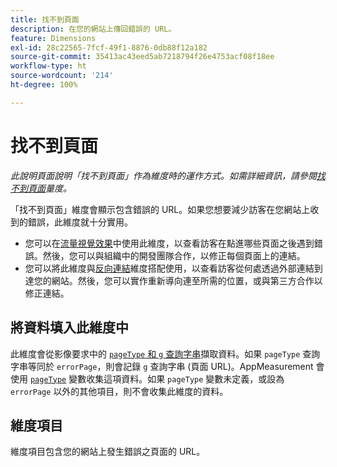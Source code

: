 ```yaml
---
title: 找不到頁面
description: 在您的網站上傳回錯誤的 URL。
feature: Dimensions
exl-id: 28c22565-7fcf-49f1-8876-0db88f12a182
source-git-commit: 35413ac43eed5ab7218794f26e4753acf08f18ee
workflow-type: ht
source-wordcount: '214'
ht-degree: 100%

---
```


# 找不到頁面

*此說明頁面說明「找不到頁面」作為維度時的運作方式。如需詳細資訊，請參閱[找不到頁面](../metrics/pages-not-found.md)量度。*

「找不到頁面」維度會顯示包含錯誤的 URL。如果您想要減少訪客在您網站上收到的錯誤，此維度就十分實用。

* 您可以在[流量視覺效果](/help/analyze/analysis-workspace/visualizations/c-flow/flow.md)中使用此維度，以查看訪客在點進哪些頁面之後遇到錯誤。然後，您可以與組織中的開發團隊合作，以修正每個頁面上的連結。
* 您可以將此維度與[反向連結](referrer.md)維度搭配使用，以查看訪客從何處透過外部連結到達您的網站。然後，您可以實作重新導向連至所需的位置，或與第三方合作以修正連結。

## 將資料填入此維度中

此維度會從影像要求中的 [`pageType` 和 `g` 查詢字串](/help/implement/validate/query-parameters.md)擷取資料。如果 `pageType` 查詢字串等同於 `errorPage`，則會記錄 `g` 查詢字串 (頁面 URL)。AppMeasurement 會使用 [`pageType`](/help/implement/vars/page-vars/pagetype.md) 變數收集這項資料。如果 `pageType` 變數未定義，或設為 `errorPage` 以外的其他項目，則不會收集此維度的資料。

## 維度項目

維度項目包含您的網站上發生錯誤之頁面的 URL。
